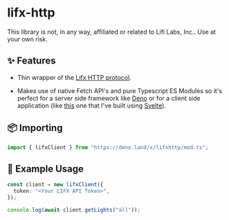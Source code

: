 # lifx-http

This library is not, in any way, affiliated or related to Lifi Labs, Inc.. Use
at your own risk.

## ✨ Features

- Thin wrapper of the [Lifx HTTP protocol](http://api.developer.lifx.com/).

- Makes use of native Fetch API's and pure Typescript ES Modules so it's perfect
  for a server side framework like [Deno](https://deno.land/) or for a client
  side application (like [this](https://github.com/wkirk01/LIFX-Svelte) one that
  I've built using [Svelte](https://svelte.dev/)).

## 📦 Importing

```typescript
import { lifxClient } from "https://deno.land/x/lifxhttp/mod.ts";
```

## 📖 Example Usage

```typescript
const client = new lifxClient({
  token: "<Your LIFX API Token>",
});

console.log(await client.getLights("all"));
```

